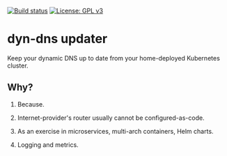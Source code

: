 [![Build status](https://github.com/aledegano/dyndns-updater/workflows/ci/badge.svg)](https://github.com/aledegano/dyndns-updater/actions) [![License: GPL v3](https://img.shields.io/badge/License-GPLv3-blue.svg)](https://www.gnu.org/licenses/gpl-3.0)

# dyn-dns updater

Keep your dynamic DNS up to date from your home-deployed Kubernetes cluster.

## Why?

1. Because.

2. Internet-provider's router usually cannot be configured-as-code.

3. As an exercise in microservices, multi-arch containers, Helm charts.

4. Logging and metrics.
